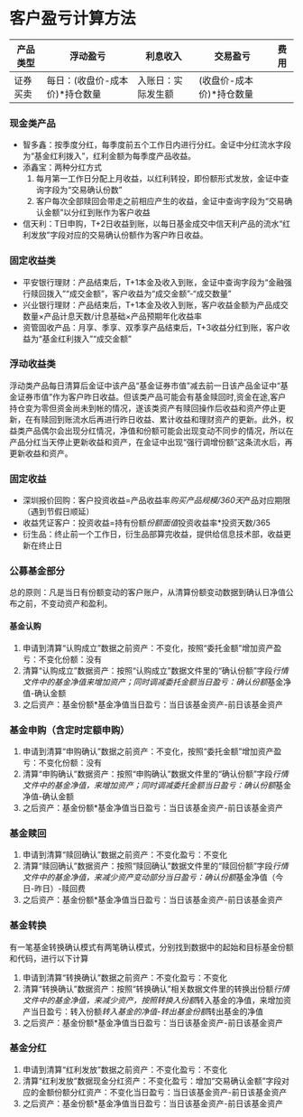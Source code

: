 # 客户盈亏计算方法

产品类型|浮动盈亏|利息收入|交易盈亏|费用
--|--|--|--|--
证券买卖|每日：(收盘价-成本价)*持仓数量|入账日：实际发生额|(收盘价-成本价)*持仓数量

### 现金类产品
- 智多鑫：按季度分红，每季度前五个工作日内进行分红。金证中分红流水字段为“基金红利拨入”，红利金额为每季度产品收益。
- 添鑫宝：两种分红方式
  1. 每月第一工作日分配上月收益，以红利转投，即份额形式发放，金证中查询字段为“交易确认份数”
  2. 客户每次全部赎回会带走之前相应产生的收益，金证中查询字段为“交易确认金额”以分红到账作为客户收益
- 信天利：T日申购，T+2日收益到账，以每日基金成交中信天利产品的流水“红利发放”字段对应的交易确认份额作为客户昨日收益。

### 固定收益类
- 平安银行理财：产品结束后，T+1本金及收入到账，金证中查询字段为“金融强行赎回拨入”“成交金额”，客户收益为“成交金额”-“成交数量”
- 兴业银行理财：产品结束后，T+1本金及收入到账，客户收益金额为产品成交数量×产品计息天数/计息基础×产品预期年化收益率
- 资管固收产品：月享、季享、双季享产品结束后，T+3收益分红到账，客户收益为“基金红利拨入”“成交金额”

### 浮动收益类
浮动类产品每日清算后金证中该产品“基金证券市值”减去前一日该产品金证中“基金证券市值”作为客户昨日收益。但该类产品可能会有基金赎回时,资金在途,客户持仓变为零但资金尚未到帐的情况，遂该类资产有赎回操作后收益和资产停止更新，在有赎回到账流水后再进行昨日收益、累计收益和理财资产的更新。此外，权益类产品偶尔会出现分红情况，净值和份额可能会出现变动不同步的情况，所以在产品分红当天停止更新收益和资产，在金证中出现“强行调增份额”这条流水后，再更新收益和资产。

### 固定收益
- 深圳报价回购：客户投资收益=产品收益率*购买产品规模/360天*产品对应期限（遇到节假日顺延）
- 收益凭证客户：投资收益=持有份额*份额面值*投资收益率*投资天数/365
- 衍生品：终止前一个工作日，衍生品部算完收益，提供给信息技术部，收益更新在终止日

### 公募基金部分
总的原则：凡是当日有份额变动的客户账户，从清算份额变动数据到确认日净值公布之前，不变动资产和盈利。

#### 基金认购
1. 申请到清算“认购成立”数据之前资产：不变化，按照“委托金额”增加资产盈亏：不变化份额：没有
2. 清算“认购成立”数据资产：按照“认购成立”数据文件里的“确认份额”字段*行情文件中的基金净值来增加资产；同时调减委托金额当日盈亏：确认份额*基金净值-确认金额
3. 之后资产：基金份额*基金净值当日盈亏：当日该基金资产-前日该基金资产

### 基金申购（含定时定额申购）
1. 申请到清算“申购确认”数据之前资产：不变化，按照“委托金额”增加资产盈亏：不变化份额：没有
2. 清算“申购确认”数据资产：按照“申购确认”数据文件里的“确认份额”字段*行情文件中的基金净值，来增加资产；同时调减委托金额当日盈亏：确认份额*基金净值-确认金额
3. 之后资产：基金份额*基金净值当日盈亏：当日该基金资产-前日该基金资产

### 基金赎回
1. 申请到清算“赎回确认”数据之前资产：不变化盈亏：不变化
2. 清算“赎回确认”数据资产：按照“赎回确认”数据文件里的“赎回份额”字段*行情文件中的基金净值，来减少资产变动部分当日盈亏：确认份额*基金净值（今日-昨日）-赎回费
3. 之后资产：基金份额*基金净值当日盈亏：当日该基金资产-前日该基金资产

### 基金转换
有一笔基金转换确认模式有两笔确认模式，分别找到数据中的起始和目标基金份额和代码，进行以下计算
1. 申请到清算“转换确认”数据之前资产：不变化盈亏：不变化
2. 清算“转换确认”数据资产：按照“转换确认”相关数据文件里的转换出份额*行情文件中的基金净值，来减少资产，按照转换入份额*转入基金的净值，来增加资产当日盈亏：转入份额*转入基金的净值-转出基金份额*转出基金的净值
3. 之后资产：基金份额*基金净值当日盈亏：当日该基金资产-前日该基金资产

### 基金分红
1. 申请到清算“红利发放”数据之前资产：不变化盈亏：不变化
2. 清算“红利发放”数据现金分红资产：不变化盈亏：增加“交易确认金额”字段对应的金额份额分红资产：不变化当日盈亏：当日该基金资产-前日该基金资产
3. 之后资产：基金份额*基金净值当日盈亏：当日该基金资产-前日该基金资产
